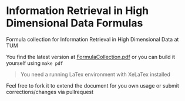# Information Retrieval in High Dimensional Data Formulas

Formula collection for Information Retrieval in High Dimensional Data at TUM

You find the latest version at [FormulaCollection.pdf](FormulaCollection.pdf) or you can build it yourself using `make pdf`

> You need a running LaTex environment with XeLaTex installed

Feel free to fork it to extend the document for you own usage or submit corrections/changes via pullrequest

